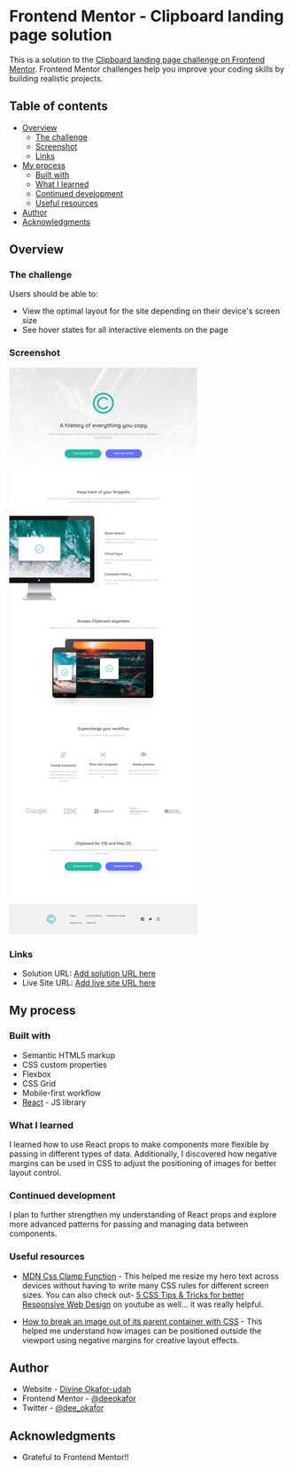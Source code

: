 # Frontend Mentor - Clipboard landing page solution

This is a solution to the [Clipboard landing page challenge on Frontend Mentor](https://www.frontendmentor.io/challenges/clipboard-landing-page-5cc9bccd6c4c91111378ecb9). Frontend Mentor challenges help you improve your coding skills by building realistic projects. 

## Table of contents

- [Overview](#overview)
  - [The challenge](#the-challenge)
  - [Screenshot](#screenshot)
  - [Links](#links)
- [My process](#my-process)
  - [Built with](#built-with)
  - [What I learned](#what-i-learned)
  - [Continued development](#continued-development)
  - [Useful resources](#useful-resources)
- [Author](#author)
- [Acknowledgments](#acknowledgments)


## Overview

### The challenge

Users should be able to:

- View the optimal layout for the site depending on their device's screen size
- See hover states for all interactive elements on the page

### Screenshot

![](/public/desktop_screenshot.png)

### Links

- Solution URL: [Add solution URL here](https://your-solution-url.com)
- Live Site URL: [Add live site URL here](https://your-live-site-url.com)

## My process

### Built with

- Semantic HTML5 markup
- CSS custom properties
- Flexbox
- CSS Grid
- Mobile-first workflow
- [React](https://reactjs.org/) - JS library


### What I learned

I learned how to use React props to make components more flexible by passing in different types of data. Additionally, I discovered how negative margins can be used in CSS to adjust the positioning of images for better layout control.

### Continued development

I plan to further strengthen my understanding of React props and explore more advanced patterns for passing and managing data between components.

### Useful resources

- [MDN Css Clamp Function](https://developer.mozilla.org/en-US/docs/Web/CSS/clamp) - This helped me resize my hero text across devices without having to write many CSS rules for different screen sizes. You can also check out- [5 CSS Tips & Tricks for better Responsive Web Design](https://youtu.be/2IV08sP9m3U?si=sHT3kG-kBc8ltGkt) on youtube as well... it was really helpful.

- [How to break an image out of its parent container with CSS](https://gomakethings.com/how-to-break-an-image-out-of-its-parent-container-with-css/) - This helped me understand how images can be positioned outside the viewport using negative margins for creative layout effects.


## Author

- Website - [Divine Okafor-udah](https://deedev.netlify.app)
- Frontend Mentor - [@deeokafor](https://www.frontendmentor.io/profile/deeokafor)
- Twitter - [@dee_okafor](https://www.twitter.com/dee_okafor)


## Acknowledgments
- Grateful to Frontend Mentor!!